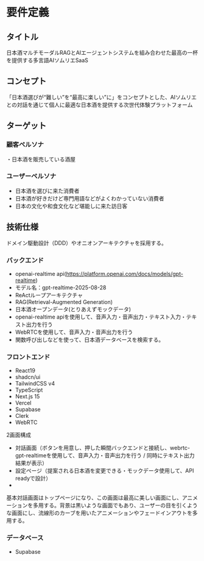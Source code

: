 # 要件定義

## タイトル
日本酒マルチモーダルRAGとAIエージェントシステムを組み合わせた最高の一杯を提供する多言語AIソムリエSaaS

## コンセプト
「日本酒選びが“難しい”を“最高に楽しい”に」をコンセプトとした、AIソムリエとの対話を通じて個人に最適な日本酒を提供する次世代体験プラットフォーム

## ターゲット

### 顧客ペルソナ

・日本酒を販売している酒屋

### ユーザーペルソナ

 - 日本酒を選びに来た消費者
 - 日本酒が好きだけど専門用語などがよくわかっていない消費者
 - 日本の文化や和食文化など堪能しに来た訪日客



## 技術仕様

ドメイン駆動設計（DDD）やオニオンアーキテクチャを採用する。

### バックエンド
 - openai-realtime api(https://platform.openai.com/docs/models/gpt-realtime)
 - モデル名：gpt-realtime-2025-08-28
 - ReActループアーキテクチャ
 - RAG(Retrieval-Augmented Generation)
 - 日本酒オープンデータ(とりあえずモックデータ)
 - openai-realtime apiを使用して、音声入力・音声出力・テキスト入力・テキスト出力を行う
 - WebRTCを使用して、音声入力・音声出力を行う
 - 関数呼び出しなどを使って、日本酒データベースを検索する。

### フロントエンド
 - React19
 - shadcn/ui
 - TailwindCSS v4
 - TypeScript
 - Next.js 15
 - Vercel
 - Supabase
 - Clerk
 - WebRTC

 2画面構成
 - 対話画面（ボタンを用意し、押した瞬間バックエンドと接続し、webrtc-gpt-realtimeを使用して、音声入力・音声出力を行う / 同時にテキスト出力結果が表示）
 - 設定ページ（提案される日本酒を変更できる・モックデータ使用して、API readyで設計）
 - 

基本対話画面はトップページになり、この画面は最高に美しい画面にし、アニメーションを多用する。背景は黒いような画面でもあり、ユーザーの目を引くような画面にし、流線形のカーブを用いたアニメーションやフェードインアウトを多用する。

### データベース
 - Supabase
 